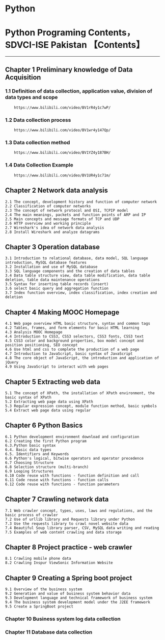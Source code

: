 # Python
# Python Programing Contents，SDVCI-ISE Pakistan 【Contents】
---

## Chapter 1 Preliminary knowledge of Data Acquisition
	
### 1.1 Definition of data collection, application value, division of data types and scope
		https://www.bilibili.com/video/BV1rR4y1c7wP/
### 1.2 Data collection process
		https://www.bilibili.com/video/BV1wr4y147Qp/
### 1.3 Data collection method
		https://www.bilibili.com/video/BV1YZ4y187BH/
### 1.4 Data Collection Example
		https://www.bilibili.com/video/BV1UR4y1c71m/
## Chapter 2 Network data analysis
	2.1 The concept, development history and function of computer network
	2.2 Classification of computer networks
	2.3 The concept of network protocol and OSI, TCPIP model
	2.4 The main meanings, packets and function points of ARP and IP
	2.5 Main concepts and message formats of TCP and UDP
	2.6 HTTP overview and working principle
	2.7 Wireshark's idea of network data analysis
	2.8 Install Wireshark and analyze datagrams
## Chapter 3 Operation database
	3.1 Introduction to relational database, data model, SQL language introduction, MySQL database features
	3.2 Installation and use of MySQL database
	3.3 SQL language components and the creation of data tables
	3.4 Data table structure view, data table modification, data table deletion, table data maintenance operations
	3.5 Syntax for inserting table records (insert)
	3.6 select basic query and aggregation function
	3.7 Index function overview, index classification, index creation and deletion
## Chapter 4 Making MOOC Homepage
	4.1 Web page overview HTML basic structure, syntax and common tags
	4.2 Tables, frames, and form elements for basic HTML learning
	4.3 Analysis MOOC Homepage
	4.4 Introduction to CSS3, CSS3 selectors, CSS3 fonts, CSS3 text
	4.5 CSS3 color and background properties, box model concept and position positioning, SEO concept
	4.6 Use html and css to complete the production of a web page
	4.7 Introduction to JavaScript, basic syntax of JavaScript
	4.8 The core object of JavaScript, the introduction and application of jQuery
	4.9 Using JavaScript to interact with web pages

## Chapter 5 Extracting web data
	5.1 The concept of XPath, the installation of XPath environment, the basic syntax of XPath
	5.2 Extracting web page data using XPath
	5.3 Regular expression concept, module function method, basic symbols
	5.4 Extract web page data using regular

## Chapter 6 Python Basics
	6.1 Python development environment download and configuration
	6.2 Creating the first Python program
	6.3.Python basic syntax
	6.4. Basic data types
	6.5. Identifiers and Keywords
	6.6 Python's logical, bitwise operators and operator precedence
	6.7 Choosing Structure
	6.8 Selection structure (multi-branch)
	6.9 Looping Structures
	6.10 Code reuse with functions - function definition and call
	6.11 Code reuse with functions - function calls
	6.12 Code reuse with functions - function parameters

## Chapter 7 Crawling network data
	7.1 Web crawler concept, types, uses, laws and regulations, and the basic process of crawler
	7.2 Use of urllib library and Requests library under Python
	7.3 Use the requests library to crawl novel website data
	7.4 Beautiful Soup library parser, CSV, MySQL data writing and reading
	7.5 Examples of web content crawling and data storage

## Chapter 8 Project practice - web crawler
	8.1 Crawling mobile phone data
	8.2 Crawling Inspur ViewSonic Information Website

## Chapter 9 Creating a Spring boot project
	9.1 Overview of the business system
	9.2 Generation and value of business system behavior data
	9.3 Development language and technical framework of business system
	9.4 The business system development model under the J2EE framework
	9.5 Create a SpringBoot project

### Chapter 10 Business system log data collection
### Chapter 11 Database data collection

